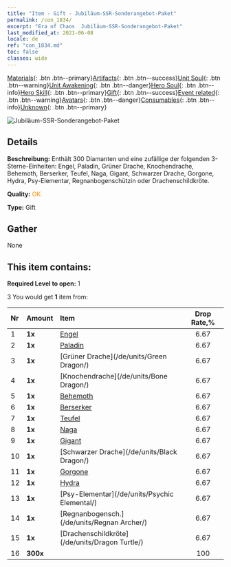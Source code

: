 ```yaml
---
title: "Item - Gift - Jubiläum-SSR-Sonderangebot-Paket"
permalink: /con_1834/
excerpt: "Era of Chaos  Jubiläum-SSR-Sonderangebot-Paket"
last_modified_at: 2021-06-08
locale: de
ref: "con_1834.md"
toc: false
classes: wide
---
```

 [Materials](/ItemsDE/){: .btn .btn--primary}[Artifacts](/ItemsDE/Artifacts/){: .btn .btn--success}[Unit Soul](/ItemsDE/UnitSoul/){: .btn .btn--warning}[Unit Awakening](/ItemsDE/UnitAwakening/){: .btn .btn--danger}[Hero Soul](/ItemsDE/HeroSoul/){: .btn .btn--info}[Hero Skill](/ItemsDE/HeroSkill/){: .btn .btn--primary}[Gift](/ItemsDE/Gift/){: .btn .btn--success}[Event related](/ItemsDE/Events/){: .btn .btn--warning}[Avatars](/ItemsDE/Avatars/){: .btn .btn--danger}[Consumables](/ItemsDE/Consumables/){: .btn .btn--info}[Unknown](/ItemsDE/Unknown/){: .btn .btn--primary}

 ![Jubiläum-SSR-Sonderangebot-Paket](/images/t/i_907456.png)

## Details
 **Beschreibung:** Enthält 300 Diamanten und eine zufällige der folgenden 3-Sterne-Einheiten: Engel, Paladin, Grüner Drache, Knochendrache, Behemoth, Berserker, Teufel, Naga, Gigant, Schwarzer Drache, Gorgone, Hydra, Psy-Elementar, Regnanbogenschützin oder Drachenschildkröte.

 **Quality:** <span style="color: #FF8C00">OK</span>

 **Type:** Gift

## Gather

  None

## This item contains:

 **Required Level to open:** 1

 3 You would get **1** item  from:

  | Nr | Amount |     Item    | Drop Rate,% |
  |:---|:-------|:------------|:---------:|
  | 1 |  **1x** | [Engel](/de/units/Angel/) | 6.67 | 
  | 2 |  **1x** | [Paladin](/de/units/Paladin/) | 6.67 | 
  | 3 |  **1x** | [Grüner Drache](/de/units/Green Dragon/) | 6.67 | 
  | 4 |  **1x** | [Knochendrache](/de/units/Bone Dragon/) | 6.67 | 
  | 5 |  **1x** | [Behemoth](/de/units/Behemoth/) | 6.67 | 
  | 6 |  **1x** | [Berserker](/de/units/Berserker/) | 6.67 | 
  | 7 |  **1x** | [Teufel](/de/units/Devil/) | 6.67 | 
  | 8 |  **1x** | [Naga](/de/units/Naga/) | 6.67 | 
  | 9 |  **1x** | [Gigant](/de/units/Giant/) | 6.67 | 
  | 10 |  **1x** | [Schwarzer Drache](/de/units/Black Dragon/) | 6.67 | 
  | 11 |  **1x** | [Gorgone](/de/units/Gorgon/) | 6.67 | 
  | 12 |  **1x** | [Hydra](/de/units/Hydra/) | 6.67 | 
  | 13 |  **1x** | [Psy-Elementar](/de/units/Psychic Elemental/) | 6.67 | 
  | 14 |  **1x** | [Regnanbogensch.](/de/units/Regnan Archer/) | 6.67 | 
  | 15 |  **1x** | [Drachenschildkröte](/de/units/Dragon Turtle/) | 6.67 | 
  | 16 |  **300x** | <i class="fas fa-gem"/> | 100 | 

